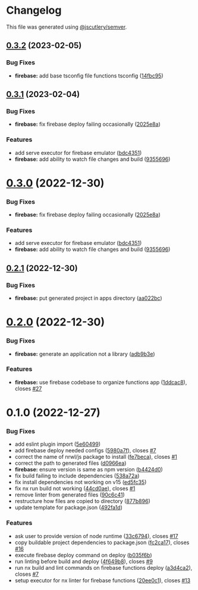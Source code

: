 # Changelog

This file was generated using [@jscutlery/semver](https://github.com/jscutlery/semver).

## [0.3.2](https://github.com/mainawycliffe/nx-toolkit/compare/firebase@0.3.1...firebase@0.3.2) (2023-02-05)


### Bug Fixes

* **firebase:** add base tsconfig file functions tsconfig ([14fbc95](https://github.com/mainawycliffe/nx-toolkit/commit/14fbc959da20994db299de3fedf25ac15e05ac3c))



## [0.3.1](https://github.com/mainawycliffe/nx-toolkit/compare/firebase@0.3.0...firebase@0.3.1) (2023-02-04)


### Bug Fixes

* **firebase:** fix firebase deploy failing occasionally ([2025e8a](https://github.com/mainawycliffe/nx-toolkit/commit/2025e8afcf93fbc708dfc6b27a0f1b2134013f32))


### Features

* add serve executor for firebase emulator ([bdc4351](https://github.com/mainawycliffe/nx-toolkit/commit/bdc4351be17806901ecba12f72c55fa1de22b618))
* **firebase:** add ability to watch file changes and build ([9355696](https://github.com/mainawycliffe/nx-toolkit/commit/9355696ff448b9de43cda7f7e4961bd77bfc1925))



# [0.3.0](https://github.com/mainawycliffe/nx-toolkit/compare/firebase-0.2.7...firebase-0.3.0) (2022-12-30)

### Bug Fixes

- **firebase:** fix firebase deploy failing occasionally ([2025e8a](https://github.com/mainawycliffe/nx-toolkit/commit/2025e8afcf93fbc708dfc6b27a0f1b2134013f32))

### Features

- add serve executor for firebase emulator ([bdc4351](https://github.com/mainawycliffe/nx-toolkit/commit/bdc4351be17806901ecba12f72c55fa1de22b618))
- **firebase:** add ability to watch file changes and build ([9355696](https://github.com/mainawycliffe/nx-toolkit/commit/9355696ff448b9de43cda7f7e4961bd77bfc1925))

## [0.2.1](https://github.com/mainawycliffe/nx-toolkit/compare/firebase-0.2.0...firebase-0.2.1) (2022-12-30)

### Bug Fixes

- **firebase:** put generated project in apps directory ([aa022bc](https://github.com/mainawycliffe/nx-toolkit/commit/aa022bca221eec64ffca14e993c89f6389df7b9d))

# [0.2.0](https://github.com/mainawycliffe/nx-toolkit/compare/firebase-0.1.4...firebase-0.2.0) (2022-12-30)

### Bug Fixes

- **firebase:** generate an application not a library ([adb9b3e](https://github.com/mainawycliffe/nx-toolkit/commit/adb9b3e17cb372d1c8fe5289421c7a4f354bcd97))

### Features

- **firebase:** use firebase codebase to organize functions app ([1ddcac8](https://github.com/mainawycliffe/nx-toolkit/commit/1ddcac8cf7ed528e6218b40dd7cf8fa05bc0dc1d)), closes [#27](https://github.com/mainawycliffe/nx-toolkit/issues/27)

# 0.1.0 (2022-12-27)

### Bug Fixes

- add eslint plugin import ([5e60499](https://github.com/mainawycliffe/nx-toolkit/commit/5e6049918e3a62b1a00425dc02e6f3fad134fdf1))
- add firebase deploy needed configs ([5980a7f](https://github.com/mainawycliffe/nx-toolkit/commit/5980a7fb0d81261025491d8e88cdf17ffcd90c46)), closes [#7](https://github.com/mainawycliffe/nx-toolkit/issues/7)
- correct the name of nrwl/js package to install ([fe7beca](https://github.com/mainawycliffe/nx-toolkit/commit/fe7beca3482efcf4a05df0c308f971e31b454d20)), closes [#1](https://github.com/mainawycliffe/nx-toolkit/issues/1)
- correct the path to generated files ([d0966ea](https://github.com/mainawycliffe/nx-toolkit/commit/d0966ea7c63f21d5bbb85a65bb047fea0c699889))
- **firebase:** ensure version is same as npm version ([b4424d0](https://github.com/mainawycliffe/nx-toolkit/commit/b4424d0b5d7f939ee453f166767c1f9ba88afd3f))
- fix build failing to include dependencies ([538a72a](https://github.com/mainawycliffe/nx-toolkit/commit/538a72a02e1d5e9516ddef4669d0c8e84da29fe6))
- fix install dependencies not working on v15 ([ed5fc35](https://github.com/mainawycliffe/nx-toolkit/commit/ed5fc35944082eec94d765f4c507a0ab7bb37076))
- fix nx run build not working ([44cd0ae](https://github.com/mainawycliffe/nx-toolkit/commit/44cd0ae730751a397ce8534335aab7d7b0cf65b0)), closes [#1](https://github.com/mainawycliffe/nx-toolkit/issues/1)
- remove linter from generated files ([90c6c41](https://github.com/mainawycliffe/nx-toolkit/commit/90c6c41779e3d019a40e9293806f473b82af4418))
- restructure how files are copied to directory ([877b896](https://github.com/mainawycliffe/nx-toolkit/commit/877b896bb44e798a51e82438ea527032cdd6d063))
- update template for package.json ([492fa1d](https://github.com/mainawycliffe/nx-toolkit/commit/492fa1dd4218a824da7b1347048d0de3df3b9874))

### Features

- ask user to provide version of node runtime ([33c6794](https://github.com/mainawycliffe/nx-toolkit/commit/33c6794e73e392beddf6424f9cf63d01533d2937)), closes [#17](https://github.com/mainawycliffe/nx-toolkit/issues/17)
- copy buildable project dependencies to package.json ([fc2ca17](https://github.com/mainawycliffe/nx-toolkit/commit/fc2ca177ba33c3a14170f4f9e9c6ee7a09b9e1f6)), closes [#16](https://github.com/mainawycliffe/nx-toolkit/issues/16)
- execute firebase deploy command on deploy ([b035f6b](https://github.com/mainawycliffe/nx-toolkit/commit/b035f6b4a9e7c131b00e15a4dcc43e7145a97906))
- run linting before build and deploy ([4f649b8](https://github.com/mainawycliffe/nx-toolkit/commit/4f649b80b65c7b72c9f2542363cc20019dbe2d77)), closes [#9](https://github.com/mainawycliffe/nx-toolkit/issues/9)
- run nx build and lint commands on firebase functions deploy ([a3d4ca2](https://github.com/mainawycliffe/nx-toolkit/commit/a3d4ca22186e0e946a10e909461c32eb00e7e5b8)), closes [#7](https://github.com/mainawycliffe/nx-toolkit/issues/7)
- setup executor for nx linter for firebase functions ([20ee0c1](https://github.com/mainawycliffe/nx-toolkit/commit/20ee0c1517802a41122ecbbd6991162762a1f7cc)), closes [#13](https://github.com/mainawycliffe/nx-toolkit/issues/13)
